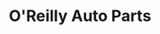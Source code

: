 ---
title: "O'Reilly Auto Parts"
url: /san-antonio/oreilly-auto-parts-pleasanton-road/
shop: Autoteile
---